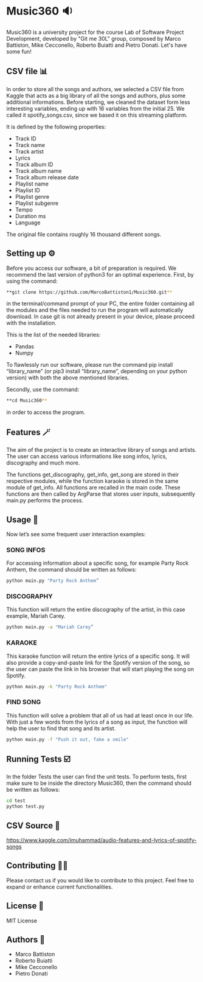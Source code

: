 # Music360 🔉

Music360 is a university project for the course Lab of Software Project Development, developed by "Git me 30L" group, composed by Marco Battiston, Mike Cecconello, Roberto Buiatti and Pietro Donati.
Let's have some fun!

## CSV file 📊

In order to store all the songs and authors, we selected a CSV file from Kaggle that acts as a big library of all the songs and authors, plus some additional informations. 
Before starting, we cleaned the dataset form less interesting variables, ending up with 16 variables from the initial 25.
We called it spotify_songs.csv, since we based it on this streaming platform. 

It is defined by the following properties:
- Track ID
- Track name
- Track artist
- Lyrics
- Track album ID
- Track album name
- Track album release date
- Playlist name
- Playlist ID
- Playlist genre
- Playlist subgenre
- Tempo
- Duration ms
- Language

The original file contains roughly 16 thousand different songs.


## Setting up ⚙️

Before you access our software, a bit of preparation is required.
We recommend the last version of python3 for an optimal experience.
First, by using the command:

```bash
**git clone https://github.com/MarcoBattiston1/Music360.git**
```

in the terminal/command prompt of your PC, the entire folder containing all the modules and the files needed to run the program will automatically download. 
In case git is not already present in your device, please proceed with the installation.

This is the list of the needed libraries:

- Pandas
- Numpy

To flawlessly run our software, please run the command pip install “library_name” (or pip3 install “library_name”, depending on your python version) with both the above mentioned libraries. 

Secondly, use the command:

```bash
**cd Music360**
```

in order to access the program.


## Features 🪄

The aim of the project is to create an interactive library of songs and artists.
The user can access various informations like song infos, lyrics, discography and much more.

The functions get_discography, get_info, get_song are stored in their respective modules, while the function karaoke is stored in the same module of get_info. 
All functions are recalled in the main code.  These functions are then called by ArgParse that stores user inputs, subsequently main.py performs the process.




## Usage 🎸

Now let’s see some frequent user interaction examples: 

### SONG INFOS
For accessing information about a specific song, for example Party Rock Anthem, the command should be written as follows:

```bash
python main.py "Party Rock Anthem” 
```

### DISCOGRAPHY
This function will return the entire discography of the artist, in this case example, Mariah Carey.

```bash
python main.py -a "Mariah Carey”
```
### KARAOKE
This karaoke function will return the entire lyrics of a specific song. It will also provide a copy-and-paste link for the Spotify version of the song, so the user can paste the link in his browser that will start playing the song on Spotify.

```bash
python main.py -k "Party Rock Anthem"
```

### FIND SONG
This function will solve a problem that all of us had at least once in our life. 
With just a few words from the lyrics of a song as input, the function will help the user to find that song and its artist.

```bash
python main.py -f "Push it out, fake a smile"
```


## Running Tests ☑️

In the folder Tests the user can find the unit tests. To perform tests, first make sure to be inside the directory Music360, then the command should be written as follows:

```bash
cd test
python test.py
```

## CSV Source 📝

https://www.kaggle.com/imuhammad/audio-features-and-lyrics-of-spotify-songs


## Contributing 🤟🏼

Please contact us if you would like to contribute to this project. Feel free to expand or enhance current functionalities. 

## License 🔑

MIT License


## Authors 🧻

- Marco Battiston
- Roberto Buiatti
- Mike Cecconello
- Pietro Donati




